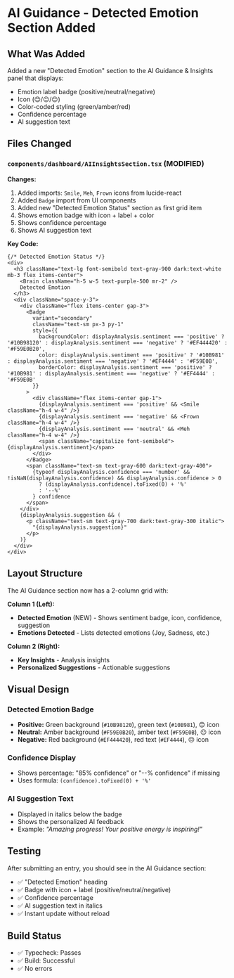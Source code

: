 # AI Guidance - Detected Emotion Section Added

## What Was Added

Added a new "Detected Emotion" section to the AI Guidance & Insights panel that displays:
- Emotion label badge (positive/neutral/negative)
- Icon (😊/😐/😔)
- Color-coded styling (green/amber/red)
- Confidence percentage
- AI suggestion text

## Files Changed

### `components/dashboard/AIInsightsSection.tsx` (MODIFIED)

**Changes:**
1. Added imports: `Smile`, `Meh`, `Frown` icons from lucide-react
2. Added `Badge` import from UI components
3. Added new "Detected Emotion Status" section as first grid item
4. Shows emotion badge with icon + label + color
5. Shows confidence percentage
6. Shows AI suggestion text

**Key Code:**
```tsx
{/* Detected Emotion Status */}
<div>
  <h3 className="text-lg font-semibold text-gray-900 dark:text-white mb-3 flex items-center">
    <Brain className="h-5 w-5 text-purple-500 mr-2" />
    Detected Emotion
  </h3>
  <div className="space-y-3">
    <div className="flex items-center gap-3">
      <Badge
        variant="secondary"
        className="text-sm px-3 py-1"
        style={{
          backgroundColor: displayAnalysis.sentiment === 'positive' ? '#10B98120' : displayAnalysis.sentiment === 'negative' ? '#EF444420' : '#F59E0B20',
          color: displayAnalysis.sentiment === 'positive' ? '#10B981' : displayAnalysis.sentiment === 'negative' ? '#EF4444' : '#F59E0B',
          borderColor: displayAnalysis.sentiment === 'positive' ? '#10B981' : displayAnalysis.sentiment === 'negative' ? '#EF4444' : '#F59E0B'
        }}
      >
        <div className="flex items-center gap-1">
          {displayAnalysis.sentiment === 'positive' && <Smile className="h-4 w-4" />}
          {displayAnalysis.sentiment === 'negative' && <Frown className="h-4 w-4" />}
          {displayAnalysis.sentiment === 'neutral' && <Meh className="h-4 w-4" />}
          <span className="capitalize font-semibold">{displayAnalysis.sentiment}</span>
        </div>
      </Badge>
      <span className="text-sm text-gray-600 dark:text-gray-400">
        {typeof displayAnalysis.confidence === 'number' && !isNaN(displayAnalysis.confidence) && displayAnalysis.confidence > 0
          ? (displayAnalysis.confidence).toFixed(0) + '%'
          : '--%'
        } confidence
      </span>
    </div>
    {displayAnalysis.suggestion && (
      <p className="text-sm text-gray-700 dark:text-gray-300 italic">
        "{displayAnalysis.suggestion}"
      </p>
    )}
  </div>
</div>
```

## Layout Structure

The AI Guidance section now has a 2-column grid with:

**Column 1 (Left):**
- **Detected Emotion** (NEW) - Shows sentiment badge, icon, confidence, suggestion
- **Emotions Detected** - Lists detected emotions (Joy, Sadness, etc.)

**Column 2 (Right):**
- **Key Insights** - Analysis insights
- **Personalized Suggestions** - Actionable suggestions

## Visual Design

### Detected Emotion Badge
- **Positive:** Green background (`#10B98120`), green text (`#10B981`), 😊 icon
- **Neutral:** Amber background (`#F59E0B20`), amber text (`#F59E0B`), 😐 icon
- **Negative:** Red background (`#EF444420`), red text (`#EF4444`), 😔 icon

### Confidence Display
- Shows percentage: "85% confidence" or "--% confidence" if missing
- Uses formula: `(confidence).toFixed(0) + '%'`

### AI Suggestion Text
- Displayed in italics below the badge
- Shows the personalized AI feedback
- Example: *"Amazing progress! Your positive energy is inspiring!"*

## Testing

After submitting an entry, you should see in the AI Guidance section:
- ✅ "Detected Emotion" heading
- ✅ Badge with icon + label (positive/neutral/negative)
- ✅ Confidence percentage
- ✅ AI suggestion text in italics
- ✅ Instant update without reload

## Build Status

- ✅ Typecheck: Passes
- ✅ Build: Successful
- ✅ No errors

